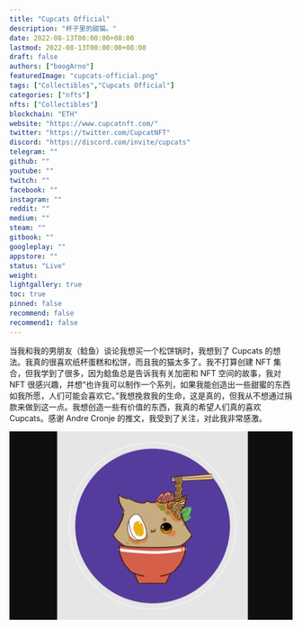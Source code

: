 ```yaml
---
title: "Cupcats Official"
description: "杯子里的甜猫。"
date: 2022-08-13T00:00:00+08:00
lastmod: 2022-08-13T00:00:00+08:00
draft: false
authors: ["boogArno"]
featuredImage: "cupcats-official.png"
tags: ["Collectibles","Cupcats Official"]
categories: ["nfts"]
nfts: ["Collectibles"]
blockchain: "ETH"
website: "https://www.cupcatnft.com/"
twitter: "https://twitter.com/CupcatNFT"
discord: "https://discord.com/invite/cupcats"
telegram: ""
github: ""
youtube: ""
twitch: ""
facebook: ""
instagram: ""
reddit: ""
medium: ""
steam: ""
gitbook: ""
googleplay: ""
appstore: ""
status: "Live"
weight: 
lightgallery: true
toc: true
pinned: false
recommend: false
recommend1: false
---
```

<p>当我和我的男朋友（鲶鱼）谈论我想买一个松饼锅时，我想到了 Cupcats 的想法。我真的很喜欢纸杯蛋糕和松饼，而且我的猫太多了。我不打算创建 NFT 集合，但我学到了很多，因为鲶鱼总是告诉我有关加密和 NFT 空间的故事，我对 NFT 很感兴趣，并想“也许我可以制作一个系列，如果我能创造出一些甜蜜的东西如我所愿，人们可能会喜欢它。”我想挽救我的生命，这是真的，但我从不想通过捐款来做到这一点。我想创造一些有价值的东西，我真的希望人们真的喜欢 Cupcats。感谢 Andre Cronje 的推文，我受到了关注，对此我非常感激。</p>

![cupcatsofficial-dapp-collectibles-ethereum-image2_e926b1d1f03ee8f53738b1c32d40cfd7](cupcatsofficial-dapp-collectibles-ethereum-image2_e926b1d1f03ee8f53738b1c32d40cfd7.png)
